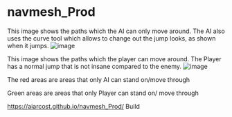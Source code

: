 # navmesh_Prod

This image shows the paths which the AI can only move around. The AI also uses the curve tool which allows to change out the jump looks, as shown when it jumps.
![image](https://user-images.githubusercontent.com/65986842/157059082-453ff58f-c517-41fc-be7e-607a365910ee.png)

This image shows the paths which the player can move around. The Player has a normal jump that is not insane compared to the enemy.
![image](https://user-images.githubusercontent.com/65986842/157060840-598d16bd-7de5-4f19-adc5-7641a092b898.png)

The red areas are areas that only AI can stand on/move through

Green areas are areas that only Player can stand on/ move through


https://aiarcost.github.io/navmesh_Prod/ Build
